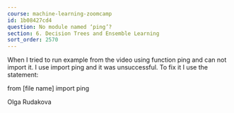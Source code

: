 ```yaml
---
course: machine-learning-zoomcamp
id: 1b08427cd4
question: No module named ‘ping’?
section: 6. Decision Trees and Ensemble Learning
sort_order: 2570
---
```


When I tried to run example from the video using function ping and can not import it. I use import ping and it was unsuccessful. To fix it I use the statement:

from [file name] import ping

Olga Rudakova

